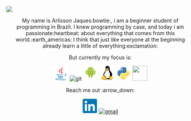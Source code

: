 <img align="center" src="https://www.flaticon.com/svg/static/icons/svg/145/145664.svg"></img>


<p align="center">
My name is Arlisson Jaques:bowtie:, i am a beginner student of programming in Brazil. 
I knew programming by case, and today i am passionate:heartbeat: about everything that comes from 
this world.:earth_americas: I think that just like everyone at the 
beginning already learn a little of everything:exclamation:</p>

<p align="center">But currently my focus is:</p>

<p align="center">
  <img src="https://github.com/devicons/devicon/blob/master/icons/java/java-original.svg" width="40" height="40"/>
  <img src="https://www.vectorlogo.zone/logos/git-scm/git-scm-icon.svg" alt="git" width="40" height="40"/>
  <img src="https://github.com/devicons/devicon/blob/master/icons/android/android-original-wordmark.svg" alt="android" width="40" height="40">
  <img src="https://github.com/devicons/devicon/blob/master/icons/linux/linux-original.svg" alt="linux" width="40" height="40">
  <img src="https://github.com/devicons/devicon/blob/master/icons/python/python-original.svg" alt="python" width="40" height="40">
  <img src="https://www.vectorlogo.zone/logos/flutterio/flutterio-icon.svg" width="40" height="40"/>
</p>

<p align="center">Reach me out :arrow_down:</p>

<p align="center">
<a href="https://br.linkedin.com/?trk=guest_homepage-jobseeker_nav-header-logo"><img src="https://github.com/devicons/devicon/blob/master/icons/linkedin/linkedin-original.svg" alt="linkedib" width="40" height="40"></img></a>
<a href="https://gmail.com"><img src="https://www.flaticon.com/svg/static/icons/svg/732/732200.svg" alt="gmail" width="40" height="40"></img></a>
</p>


